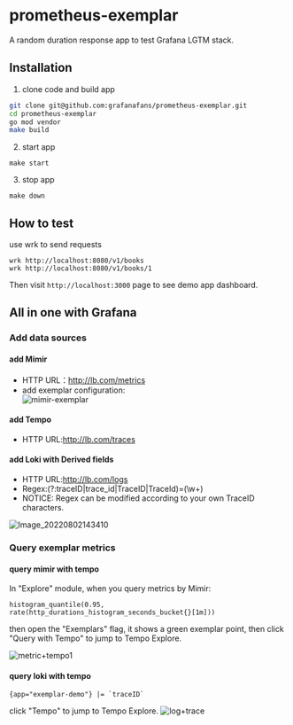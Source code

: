 # prometheus-exemplar

A random duration response app to test Grafana LGTM stack.

## Installation

1. clone code and build app

```bash
git clone git@github.com:grafanafans/prometheus-exemplar.git
cd prometheus-exemplar
go mod vendor
make build
```

2. start app

```
make start
```

3. stop app

```
make down
```

## How to test

use wrk to send requests

```
wrk http://localhost:8080/v1/books
wrk http://localhost:8080/v1/books/1
```

Then visit `http://localhost:3000` page to see demo app dashboard.

## All in one with Grafana

### Add data sources

#### add Mimir 

- HTTP URL：http://lb.com/metrics      
- add exemplar configuration:  
![mimir-exemplar](https://user-images.githubusercontent.com/41465048/182307110-f9275ec3-923f-45c2-b373-5974f17ad42e.PNG)


#### add Tempo  

- HTTP URL:http://lb.com/traces  

#### add Loki with Derived fields  

- HTTP URL:http://lb.com/logs
- Regex:(?:traceID|trace_id|TraceID|TraceId)=(\w+)  
- NOTICE: Regex can be modified according to your own TraceID characters.  

![Image_20220802143410](https://user-images.githubusercontent.com/41465048/182307761-7cc9ae9e-764c-48da-92e5-4692d132f7f8.png)


### Query exemplar metrics

#### query mimir with tempo

In "Explore" module, when you query metrics by Mimir:  

```
histogram_quantile(0.95, rate(http_durations_histogram_seconds_bucket{}[1m]))
```
then open the "Exemplars" flag, it shows a green exemplar point, then click "Query with Tempo" to jump to Tempo Explore.

![metric+tempo1](https://user-images.githubusercontent.com/41465048/182309495-17c446ca-0d0b-4a46-8192-af7eae21c5b0.PNG)

#### query loki with tempo  

```
{app="exemplar-demo"} |= `traceID`  
```

click "Tempo" to jump to Tempo Explore.
![log+trace](https://user-images.githubusercontent.com/41465048/182306425-a3eadfa4-60cc-41ab-ac0a-2fda7168504f.PNG)


